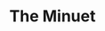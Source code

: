 ---
title: The Minuet
year: 1924
opening_date: 1924-04-28
closing_date: 
layout: productions
image:
image_caption:
image_credit:
playbill:
category:
Theatre: Theatre Jacksonville
cast:
  A Marquis of France: George Hardee
  A Marchioness of France: Miriam Lee Doggett
  The Jailer: John Doggett, Jr.
crew:
  Director: Kenneth Hunter
  Stage Setting: Dick Grether
  Stage Setting Assistant: Mrs. Henry L. Richmond
understudies:
orchestra:
external_links:
---